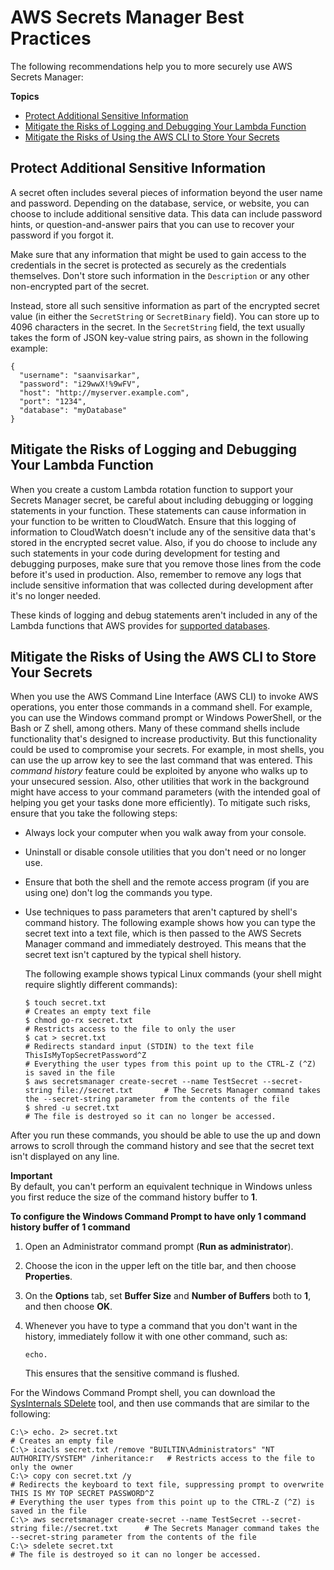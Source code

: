 # AWS Secrets Manager Best Practices<a name="best-practices"></a>

The following recommendations help you to more securely use AWS Secrets Manager:

**Topics**
+ [Protect Additional Sensitive Information](#best-practice_what-not-to-put-in-secret-text)
+ [Mitigate the Risks of Logging and Debugging Your Lambda Function](#best-practice_lamda-debug-statements)
+ [Mitigate the Risks of Using the AWS CLI to Store Your Secrets](#best-practice_cli-exposure-risks)

## Protect Additional Sensitive Information<a name="best-practice_what-not-to-put-in-secret-text"></a>

A secret often includes several pieces of information beyond the user name and password\. Depending on the database, service, or website, you can choose to include additional sensitive data\. This data can include password hints, or question\-and\-answer pairs that you can use to recover your password if you forgot it\.

Make sure that any information that might be used to gain access to the credentials in the secret is protected as securely as the credentials themselves\. Don't store such information in the `Description` or any other non\-encrypted part of the secret\.

Instead, store all such sensitive information as part of the encrypted secret value \(in either the `SecretString` or `SecretBinary` field\)\. You can store up to 4096 characters in the secret\. In the `SecretString` field, the text usually takes the form of JSON key\-value string pairs, as shown in the following example:

```
{
  "username": "saanvisarkar",
  "password": "i29wwX!%9wFV",
  "host": "http://myserver.example.com",
  "port": "1234",
  "database": "myDatabase"
}
```

## Mitigate the Risks of Logging and Debugging Your Lambda Function<a name="best-practice_lamda-debug-statements"></a>

When you create a custom Lambda rotation function to support your Secrets Manager secret, be careful about including debugging or logging statements in your function\. These statements can cause information in your function to be written to CloudWatch\. Ensure that this logging of information to CloudWatch doesn't include any of the sensitive data that's stored in the encrypted secret value\. Also, if you do choose to include any such statements in your code during development for testing and debugging purposes, make sure that you remove those lines from the code before it's used in production\. Also, remember to remove any logs that include sensitive information that was collected during development after it's no longer needed\.

These kinds of logging and debug statements aren't included in any of the Lambda functions that AWS provides for [supported databases](intro.md#full-rotation-support)\.

## Mitigate the Risks of Using the AWS CLI to Store Your Secrets<a name="best-practice_cli-exposure-risks"></a>

When you use the AWS Command Line Interface \(AWS CLI\) to invoke AWS operations, you enter those commands in a command shell\. For example, you can use the Windows command prompt or Windows PowerShell, or the Bash or Z shell, among others\. Many of these command shells include functionality that's designed to increase productivity\. But this functionality could be used to compromise your secrets\. For example, in most shells, you can use the up arrow key to see the last command that was entered\. This *command history* feature could be exploited by anyone who walks up to your unsecured session\. Also, other utilities that work in the background might have access to your command parameters \(with the intended goal of helping you get your tasks done more efficiently\)\. To mitigate such risks, ensure that you take the following steps:
+ Always lock your computer when you walk away from your console\.
+ Uninstall or disable console utilities that you don't need or no longer use\.
+ Ensure that both the shell and the remote access program \(if you are using one\) don't log the commands you type\.
+ Use techniques to pass parameters that aren't captured by shell's command history\. The following example shows how you can type the secret text into a text file, which is then passed to the AWS Secrets Manager command and immediately destroyed\. This means that the secret text isn't captured by the typical shell history\. 

  The following example shows typical Linux commands \(your shell might require slightly different commands\):

  ```
  $ touch secret.txt                                                                           # Creates an empty text file
  $ chmod go-rx secret.txt                                                                     # Restricts access to the file to only the user
  $ cat > secret.txt                                                                           # Redirects standard input (STDIN) to the text file
  ThisIsMyTopSecretPassword^Z                                                                  # Everything the user types from this point up to the CTRL-Z (^Z) is saved in the file
  $ aws secretsmanager create-secret --name TestSecret --secret-string file://secret.txt       # The Secrets Manager command takes the --secret-string parameter from the contents of the file
  $ shred -u secret.txt                                                                        # The file is destroyed so it can no longer be accessed.
  ```

After you run these commands, you should be able to use the up and down arrows to scroll through the command history and see that the secret text isn't displayed on any line\.

**Important**  
By default, you can't perform an equivalent technique in Windows unless you first reduce the size of the command history buffer to **1**\.

**To configure the Windows Command Prompt to have only 1 command history buffer of 1 command**

1. Open an Administrator command prompt \(**Run as administrator**\)\.

1. Choose the icon in the upper left on the title bar, and then choose **Properties**\.

1. On the **Options** tab, set **Buffer Size** and **Number of Buffers** both to **1**, and then choose **OK**\.

1. Whenever you have to type a command that you don't want in the history, immediately follow it with one other command, such as:

   ```
   echo.
   ```

   This ensures that the sensitive command is flushed\.

For the Windows Command Prompt shell, you can download the [SysInternals SDelete](https://docs.microsoft.com/en-us/sysinternals/downloads/sdelete) tool, and then use commands that are similar to the following:

```
C:\> echo. 2> secret.txt                                                                       # Creates an empty file
C:\> icacls secret.txt /remove "BUILTIN\Administrators" "NT AUTHORITY/SYSTEM" /inheritance:r   # Restricts access to the file to only the owner
C:\> copy con secret.txt /y                                                                    # Redirects the keyboard to text file, suppressing prompt to overwrite
THIS IS MY TOP SECRET PASSWORD^Z                                                             # Everything the user types from this point up to the CTRL-Z (^Z) is saved in the file
C:\> aws secretsmanager create-secret --name TestSecret --secret-string file://secret.txt      # The Secrets Manager command takes the --secret-string parameter from the contents of the file
C:\> sdelete secret.txt                                                                        # The file is destroyed so it can no longer be accessed.
```